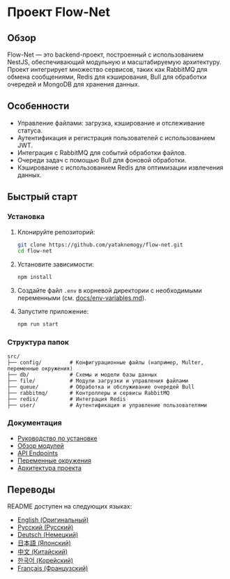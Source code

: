 
# Проект Flow-Net

## Обзор
Flow-Net — это backend-проект, построенный с использованием NestJS, обеспечивающий модульную и масштабируемую архитектуру. Проект интегрирует множество сервисов, таких как RabbitMQ для обмена сообщениями, Redis для кэширования, Bull для обработки очередей и MongoDB для хранения данных.

## Особенности
- Управление файлами: загрузка, кэширование и отслеживание статуса.
- Аутентификация и регистрация пользователей с использованием JWT.
- Интеграция с RabbitMQ для событий обработки файлов.
- Очереди задач с помощью Bull для фоновой обработки.
- Кэширование с использованием Redis для оптимизации извлечения данных.

## Быстрый старт

### Установка
1. Клонируйте репозиторий:
   ```bash
   git clone https://github.com/yataknemogy/flow-net.git
   cd flow-net
   ```
2. Установите зависимости:
   ```bash
   npm install
   ```

3. Создайте файл `.env` в корневой директории с необходимыми переменными (см. [docs/env-variables.md](../docs/env-variables.md)).

4. Запустите приложение:
   ```bash
   npm run start
   ```

### Структура папок
```plaintext
src/
├── config/         # Конфигурационные файлы (например, Multer, переменные окружения)
├── db/             # Схемы и модели базы данных
├── file/           # Модули загрузки и управления файлами
├── queue/          # Обработка и обслуживание очередей Bull
├── rabbitmq/       # Контроллеры и сервисы RabbitMQ
├── redis/          # Интеграция Redis
├── user/           # Аутентификация и управление пользователями
```

### Документация
- [Руководство по установке](../docs/installation.md)
- [Обзор модулей](../docs/modules.md)
- [API Endpoints](../docs/api-endpoints.md)
- [Переменные окружения](../docs/env-variables.md)
- [Архитектура проекта](../docs/architecture.md)

## Переводы
README доступен на следующих языках:
- [English (Оригинальный)](../README.md)
- [Русский (Русский)](README.ru.md)
- [Deutsch (Немецкий)](README.de.md)
- [日本語 (Японский)](README.ja.md)
- [中文 (Китайский)](README.zh.md)
- [한국어 (Корейский)](README.ko.md)
- [Français (Французский)](README.fr.md)
